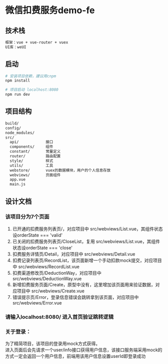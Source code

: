 # 微信扣费服务demo-fe

## 技术栈

``` bash
框架：vue + vue-router + vuex
UI库：weUI
```

## 启动

``` bash
# 安装项目依赖，建议用cnpm
npm install

# 项目启动 localhost:8080
npm run dev
```
## 项目结构

``` bash
build/
config/
node_modules/
src/
  api/            接口
  components/     组件
  constant/       常量定义
  router/         路由配置
  style/          样式
  utils/          工具
  webstore/       vuex的数据模块，用户的个人信息存放
  webviews/       页面组件
  app.vue
  main.js
```

## 设计文档

### 该项目分为7个页面  
  1. 已开通的扣费服务列表页/，对应项目中 src/webviews/List.vue，其组件状态设orderState === 'valid'  
  2. 已关闭的扣费服务列表页/CloseList，复用 src/webviews/List.vue，其组件状态设orderState === 'close'  
  3. 扣费服务详情页/Detail，对应项目中 src/webviews/Detail.vue  
  4. 扣费记录列表页/RecordList，该页面新增一个手动扣款mock提交，对应项目中 src/webviews/RecordList.vue  
  5. 扣费渠道修改页/DeductionWay，对应项目中 src/webviews/DeductionWay.vue  
  6. 新增扣费服务页面/Create，原型中没有，这里增加该页面用来验证数据，对应项目中 src/webviews/Create.vue  
  7. 错误提示页/Error，登录信息错误会跳转拿到该页面，对应项目中 src/webviews/Error.vue  

### 请输入localhost:8080/ 进入首页验证跳转逻辑

### 关于登录：
  为了精简项目，该项目的登录用mock方式获得。  
  进入页面后会先请求一个user/info接口获得用户信息，该接口服务端采用mock的方式一定会返回一个用户信息，前端用该用户信息设置userId即登录成功

